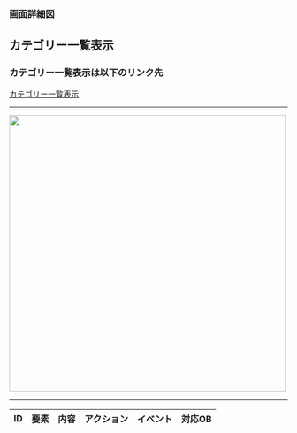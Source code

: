### 画面詳細図
## カテゴリー一覧表示
### カテゴリー一覧表示は以下のリンク先
[カテゴリー一覧表示](https://www.figma.com/file/aUIBKwBN1BN1f6srbwgCz3/%E4%B8%AD%E6%9D%91%E5%8B%87%E8%BC%9D-s-team-library?node-id=321%3A2)
*****
<img src="../img/.png" width="500">

******

|ID|要素|内容|アクション|イベント|対応OB|
|---|---|---|-----------|-------|------|
